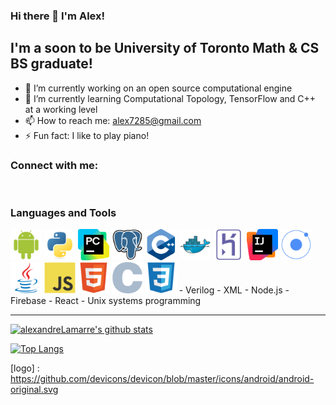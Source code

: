 ### Hi there 👋 I'm Alex!


## I'm a soon to be University of Toronto Math & CS BS graduate!

- 🔭 I’m currently working on an open source computational engine
- 🌱 I’m currently learning Computational Topology, TensorFlow and C++ at a working level
- 📫 How to reach me: alex7285@gmail.com
- ⚡ Fun fact: I like to play piano!

### Connect with me:

<br />

### Languages and Tools
<img src ="https://github.com/devicons/devicon/blob/master/icons/android/android-original.svg" width="50" height="50" >
<img src ="https://github.com/devicons/devicon/blob/master/icons/python/python-original.svg" width = "50" height = "50" >
<img src ="https://github.com/devicons/devicon/blob/master/icons/pycharm/pycharm-original.svg" width = "50" height = "50" >
<img src ="https://github.com/devicons/devicon/blob/master/icons/postgresql/postgresql-original.svg" width = "50" height = "50" >
<img src ="https://github.com/devicons/devicon/blob/master/icons/cplusplus/cplusplus-original.svg" width = "50" height = "50" >
<img src ="https://github.com/devicons/devicon/blob/master/icons/docker/docker-original.svg" width = "50" height = "50" >
<img src ="https://github.com/devicons/devicon/blob/master/icons/heroku/heroku-original.svg" width = "50" height = "50" >
<img src ="https://github.com/devicons/devicon/blob/master/icons/intellij/intellij-original.svg" width = "50" height = "50" >
<img src ="https://github.com/devicons/devicon/blob/master/icons/ionic/ionic-original.svg" width = "50" height = "50" >
<img src ="https://github.com/devicons/devicon/blob/master/icons/java/java-original.svg" width = "50" height = "50" >
<img src ="https://github.com/devicons/devicon/blob/master/icons/javascript/javascript-original.svg" width = "50" height = "50" >
<img src ="https://github.com/devicons/devicon/blob/master/icons/html5/html5-original.svg" width = "50" height = "50">

<img src ="https://github.com/devicons/devicon/blob/master/icons/c/c-original.svg" width = "50" height = "50">
<img src ="https://github.com/devicons/devicon/blob/master/icons/css3/css3-original.svg" height = "50" width = "50">
<!--
<img src ="" height = "50" width = "50">
<img src ="" height = "50" width = "50">
<img src ="" height = "50" width = "50">
<img src ="" height = "50" width = "50">
<img src ="" height = "50" width = "50">
-->
- Verilog
- XML
- Node.js
- Firebase
- React
- Unix systems programming


---


[![alexandreLamarre's github stats](https://github-readme-stats.vercel.app/api?username=alexandreLamarre&cout_private=true&show_icons=true)](https://github.com/anuraghazra/github-readme-stats)

[![Top Langs](https://github-readme-stats.vercel.app/api/top-langs/?username=alexandreLamarre&layout=compact)](https://github.com/anuraghazra/github-readme-stats)

<!--

**alexandreLamarre/alexandreLamarre** is a ✨ _special_ ✨ repository because its `README.md` (this file) appears on your GitHub profile.

Here are some ideas to get you started:

- 🔭 I’m currently working on ...
- 🌱 I’m currently learning ...
- 👯 I’m looking to collaborate on ...
- 🤔 I’m looking for help with ...
- 💬 Ask me about ...
- 📫 How to reach me: ...
- 😄 Pronouns: ...
- ⚡ Fun fact: ...
-->
[logo] : https://github.com/devicons/devicon/blob/master/icons/android/android-original.svg
